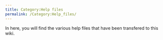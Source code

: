 ```yaml
---
title: Category:Help files
permalink: /Category:Help_files/
---
```


In here, you will find the various help files that have been transfered
to this wiki.